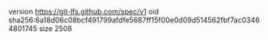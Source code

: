 version https://git-lfs.github.com/spec/v1
oid sha256:6a18d06c08bcf491799afdfe5687ff15f00e0d09d514562fbf7ac03464801745
size 2508

